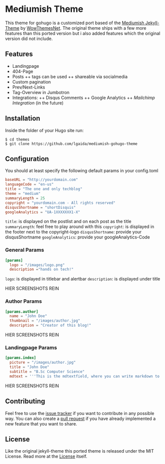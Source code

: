 # Mediumish Theme

This theme for gohugo is a customized port based of the [Mediumish Jekyll-Theme](//github.com/wowthemesnet/mediumish-theme-jekyll) by [WowThemesNet](//github.com/wowthemesnet). The original theme ships with a few more features than this ported version but i also added features which the original version did not include.

## Features
+ Landingpage
+ 404-Page
+ Posts
++ tags can be used
++ shareable via socialmedia
+ Custom pagination
+ Prev/Next-Links
+ Tag-Overview in Jumbotron
+ Integrations:
++ Disqus Comments
++ Google Analytics
++ *Mailchimp Integration* (in the future)

## Installation

Inside the folder of your Hugo site run:

    $ cd themes
    $ git clone https://github.com/lgaida/mediumish-gohugo-theme


## Configuration
You should at least specify the following default params in your config.toml
```toml
baseURL = "http://yourdomain.com"
languageCode = "en-us"
title = "The one and only techblog"
theme = "medium"
summaryLength = 25
copyright = "yourdomain.com - All rights reserved"
disqusShortname = "shortDisquis"
googleAnalytics = "UA-1XXXXXXX1-X"
```
`title`: is displayed on the postlist and on each post as the title
`summaryLength`: feel free to play around with this
`copyright`: is displayed in the footer next to the copyright-logo
`disqusShortname`: provide your disqusShortname
`googleAnalytics`: provide your googleAnalytics-Code

### General Params
```toml
[params]
  logo = "/images/logo.png"
  description ="hands on tech!"
```
`logo`: is displayed in titlebar and alertbar
`description`: is displayed under title

HIER SCREENSHOTS REIN

### Author Params
```toml
[params.author]
  name = "John Doe"
  thumbnail = "/images/author.jpg"
  description = "Creator of this blog!"
```
HIER SCREENSHOTS REIN

### Landingpage Params
```toml
[params.index]
  picture = "/images/author.jpg"
  title = "John Doe"
  subtitle = "B.Sc Computer Science"
  mdtext = '''This is the mdtextfield, where you can write markdown to provide more information than just a few textlines'''
```
HIER SCREENSHOTS REIN

## Contributing

Feel free to use the [issue tracker](//github.com/lgaida/mediumish-gohugo-theme/issues) if you want to contribute in any possible way.
You can also create a [pull request](//github.com/lgaida/mediumish-gohugo-theme/pulls) if you have already implemented a new feature that you want to share.

## License

Like the original jekyll-theme this ported theme is released under the MIT License. Read more at the [License](//github.com/lgaida/mediumish-gohugo-theme/blob/master/LICENSE) itself.
